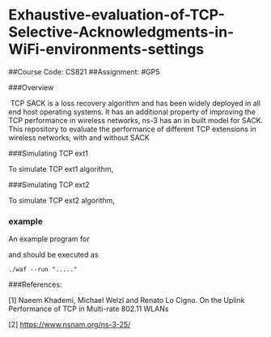 # Exhaustive-evaluation-of-TCP-Selective-Acknowledgments-in-WiFi-environments-settings

##Course Code: CS821
##Assignment: #GP5

###Overview

​
TCP SACK is a loss recovery algorithm and has been widely deployed in all end host operating systems. It has an additional property of improving the TCP performance in wireless networks, ns-3 has an in built model for SACK. This repository to evaluate the performance of different TCP extensions in wireless networks, with and without SACK

###Simulating TCP ext1 

To simulate TCP ext1 algorithm, 




###Simulating TCP ext2 

To simulate TCP ext2 algorithm, 




### example

An example program for 

and should be executed as

`./waf --run "....."`


###References:

[1] Naeem Khademi, Michael Welzl and Renato Lo Cigno. On the Uplink Performance of TCP in
Multi-rate 802.11 WLANs

[2] https://www.nsnam.org/ns-3-25/
